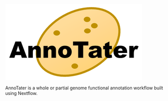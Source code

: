 ![AnnoTater Logo](images/AnnoTater-Logo.png)


AnnoTater is a whole or partial genome functional annotation workflow built using Nextflow.

